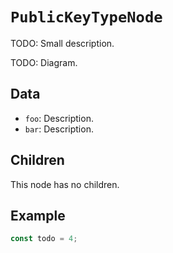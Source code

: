 # `PublicKeyTypeNode`

TODO: Small description.

TODO: Diagram.

## Data

-   `foo`: Description.
-   `bar`: Description.

## Children

This node has no children.

## Example

```ts
const todo = 4;
```
